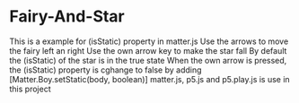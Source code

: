 # Fairy-And-Star
This is a example for (isStatic) property in matter.js
Use the arrows to move the fairy left an right
Use the own arrow key to make the star fall
By default the (isStatic) of the star is in the true state
When the own arrow is pressed, the (isStatic) property is cghange to false by adding [Matter.Boy.setStatic(body, boolean)]
matter.js, p5.js and p5.play.js is use in this project
